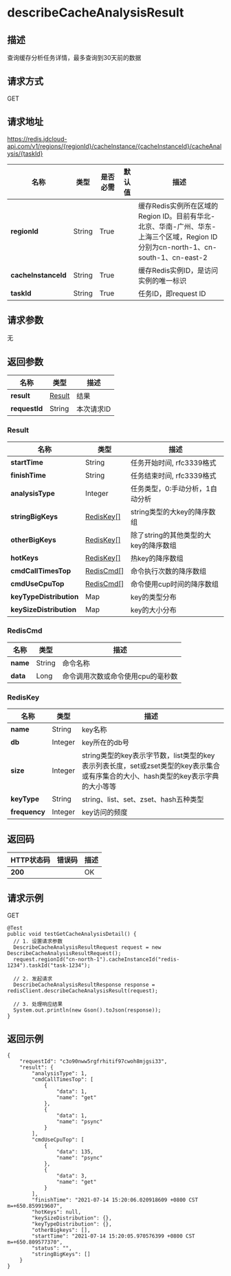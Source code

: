 # describeCacheAnalysisResult


## 描述
查询缓存分析任务详情，最多查询到30天前的数据

## 请求方式
GET

## 请求地址
https://redis.jdcloud-api.com/v1/regions/{regionId}/cacheInstance/{cacheInstanceId}/cacheAnalysis/{taskId}

|名称|类型|是否必需|默认值|描述|
|---|---|---|---|---|
|**regionId**|String|True| |缓存Redis实例所在区域的Region ID。目前有华北-北京、华南-广州、华东-上海三个区域，Region ID分别为cn-north-1、cn-south-1、cn-east-2|
|**cacheInstanceId**|String|True| |缓存Redis实例ID，是访问实例的唯一标识|
|**taskId**|String|True| |任务ID，即request ID|

## 请求参数
无


## 返回参数
|名称|类型|描述|
|---|---|---|
|**result**|[Result](describecacheanalysisresult#result)|结果|
|**requestId**|String|本次请求ID|

### <div id="result">Result</div>
|名称|类型|描述|
|---|---|---|
|**startTime**|String|任务开始时间, rfc3339格式|
|**finishTime**|String|任务结束时间, rfc3339格式|
|**analysisType**|Integer|任务类型，0:手动分析，1自动分析|
|**stringBigKeys**|[RedisKey[]](describecacheanalysisresult#rediskey)|string类型的大key的降序数组|
|**otherBigKeys**|[RedisKey[]](describecacheanalysisresult#rediskey)|除了string的其他类型的大key的降序数组|
|**hotKeys**|[RedisKey[]](describecacheanalysisresult#rediskey)|热key的降序数组|
|**cmdCallTimesTop**|[RedisCmd[]](describecacheanalysisresult#rediscmd)|命令执行次数的降序数组|
|**cmdUseCpuTop**|[RedisCmd[]](describecacheanalysisresult#rediscmd)|命令使用cup时间的降序数组|
|**keyTypeDistribution**|Map|key的类型分布|
|**keySizeDistribution**|Map|key的大小分布|
### <div id="rediscmd">RedisCmd</div>
|名称|类型|描述|
|---|---|---|
|**name**|String|命令名称|
|**data**|Long|命令调用次数或命令使用cpu的毫秒数|
### <div id="rediskey">RedisKey</div>
|名称|类型|描述|
|---|---|---|
|**name**|String|key名称|
|**db**|Integer|key所在的db号|
|**size**|Integer|string类型的key表示字节数，list类型的key表示列表长度，set或zset类型的key表示集合或有序集合的大小、hash类型的key表示字典的大小等等|
|**keyType**|String|string、list、set、zset、hash五种类型|
|**frequency**|Integer|key访问的频度|

## 返回码
|HTTP状态码|错误码|描述|
|---|---|---|
|**200**||OK|

## 请求示例
GET
```
@Test
public void testGetCacheAnalysisDetail() {
  // 1. 设置请求参数
  DescribeCacheAnalysisResultRequest request = new DescribeCacheAnalysisResultRequest();
  request.regionId("cn-north-1").cacheInstanceId("redis-1234").taskId("task-1234");

  // 2. 发起请求
  DescribeCacheAnalysisResultResponse response = redisClient.describeCacheAnalysisResult(request);

  // 3. 处理响应结果
  System.out.println(new Gson().toJson(response));
}

```

## 返回示例
```
{
    "requestId": "c3o90nww5rgfrhitif97cwoh8mjgsi33", 
    "result": {
        "analysisType": 1, 
        "cmdCallTimesTop": [
            {
                "data": 1, 
                "name": "get"
            }, 
            {
                "data": 1, 
                "name": "psync"
            }
        ], 
        "cmdUseCpuTop": [
            {
                "data": 135, 
                "name": "psync"
            }, 
            {
                "data": 3, 
                "name": "get"
            }
        ], 
        "finishTime": "2021-07-14 15:20:06.020918609 +0800 CST m=+650.859919607", 
        "hotKeys": null, 
        "keySizeDistribution": {}, 
        "keyTypeDistribution": {}, 
        "otherBigkeys": [], 
        "startTime": "2021-07-14 15:20:05.970576399 +0800 CST m=+650.809577370", 
        "status": "", 
        "stringBigKeys": []
    }
}
```
